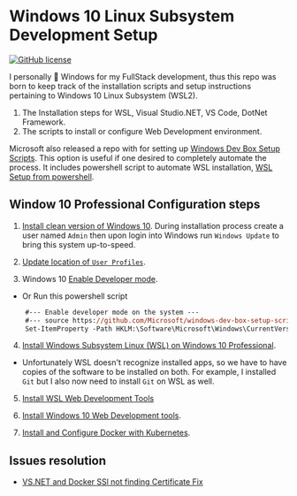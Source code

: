 # Windows 10 Linux Subsystem Development Setup

[![GitHub license](https://img.shields.io/badge/license-MIT-blue.svg?style=flat-square)](https://raw.githubusercontent.com/kdcllc/win10andwsldev/master/LICENSE)

I personally &#x1F9E1; Windows for my FullStack development, thus this repo was born to keep track of the installation scripts and setup instructions pertaining to Windows 10 Linux Subsystem (WSL2).

1. The Installation steps for WSL, Visual Studio.NET, VS Code, DotNet Framework.
2. The scripts to install or configure Web Development environment.

Microsoft also released a repo with for setting up [Windows Dev Box Setup Scripts](https://github.com/Microsoft/windows-dev-box-setup-scripts).
This option is useful if one desired to completely automate the process. It includes powershell script to automate WSL installation,
[WSL Setup from powershell](https://github.com/Microsoft/windows-dev-box-setup-scripts/blob/master/scripts/WSL.ps1).

## Window 10 Professional Configuration steps

1. [Install clean version of Windows 10](https://www.microsoft.com/en-us/software-download/windows10). 
During installation process create a user named `Admin` then upon login into Windows run `Windows Update` to bring this system up-to-speed.

2. [Update location of `User Profiles`](./win10-move-userprofile.md).

3. Windows 10 [Enable Developer mode](https://docs.microsoft.com/en-us/windows/uwp/get-started/enable-your-device-for-development).

- Or Run this powershell script

```ps
    #--- Enable developer mode on the system ---
    #--- source https://github.com/Microsoft/windows-dev-box-setup-scripts/blob/master/scripts/SystemConfiguration.ps1 ---
    Set-ItemProperty -Path HKLM:\Software\Microsoft\Windows\CurrentVersion\AppModelUnlock -Name AllowDevelopmentWithoutDevLicense -Value 1
```

4. [Install Windows Subsystem Linux (WSL) on Windows 10 Professional](./wsl-install.md).

- Unfortunately WSL doesn't recognize installed apps, so we have to have copies of the software to be installed on both.
For example, I installed `Git` but I also now need to install `Git` on WSL as well.

5. [Install WSL Web Development Tools](./wsl-dev-tools.md)

6. [Install Windows 10 Web Development tools](./win10-dev-tools.md).

6. [Install and Configure Docker with Kubernetes](./win10-docker-kube.md).


## Issues resolution

- [VS.NET and Docker SSl not finding Certificate Fix](./vsnet-docker-ssl-issue.md)